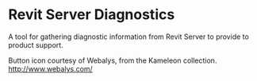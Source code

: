 # Revit Server Diagnostics
A tool for gathering diagnostic information from Revit Server to provide to product support.

Button icon courtesy of Webalys, from the Kameleon collection.  http://www.webalys.com/
